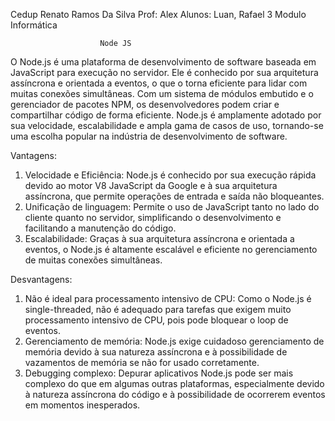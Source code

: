 Cedup Renato Ramos Da Silva
Prof: Alex
Alunos: Luan, Rafael
3 Modulo Informática

                        Node JS

O Node.js é uma plataforma de desenvolvimento de software baseada em JavaScript para execução no servidor. Ele é conhecido por sua arquitetura assíncrona e orientada a eventos, o que o torna eficiente para lidar com muitas conexões simultâneas. Com um sistema de módulos embutido e o gerenciador de pacotes NPM, os desenvolvedores podem criar e compartilhar código de forma eficiente. Node.js é amplamente adotado por sua velocidade, escalabilidade e ampla gama de casos de uso, tornando-se uma escolha popular na indústria de desenvolvimento de software.

Vantagens:

1. Velocidade e Eficiência: Node.js é conhecido por sua execução rápida devido ao motor V8 JavaScript da Google e à sua arquitetura assíncrona, que permite operações de entrada e saída não bloqueantes.
2. Unificação de linguagem: Permite o uso de JavaScript tanto no lado do cliente quanto no servidor, simplificando o desenvolvimento e facilitando a manutenção do código.
3. Escalabilidade: Graças à sua arquitetura assíncrona e orientada a eventos, o Node.js é altamente escalável e eficiente no gerenciamento de muitas conexões simultâneas.

Desvantagens:

1. Não é ideal para processamento intensivo de CPU: Como o Node.js é single-threaded, não é adequado para tarefas que exigem muito processamento intensivo de CPU, pois pode bloquear o loop de eventos.
2. Gerenciamento de memória: Node.js exige cuidadoso gerenciamento de memória devido à sua natureza assíncrona e à possibilidade de vazamentos de memória se não for usado corretamente.
3. Debugging complexo: Depurar aplicativos Node.js pode ser mais complexo do que em algumas outras plataformas, especialmente devido à natureza assíncrona do código e à possibilidade de ocorrerem eventos em momentos inesperados.